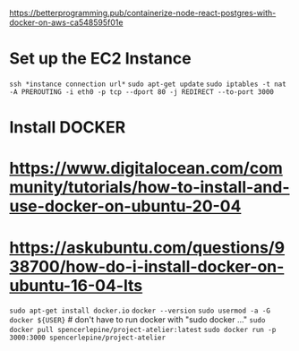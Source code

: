 https://betterprogramming.pub/containerize-node-react-postgres-with-docker-on-aws-ca548595f01e

# Set up the EC2 Instance

`ssh *instance connection url*`
`sudo apt-get update`
`sudo iptables -t nat -A PREROUTING -i eth0 -p tcp --dport 80 -j REDIRECT --to-port 3000`

# Install DOCKER

# https://www.digitalocean.com/community/tutorials/how-to-install-and-use-docker-on-ubuntu-20-04

# https://askubuntu.com/questions/938700/how-do-i-install-docker-on-ubuntu-16-04-lts

`sudo apt-get install docker.io`
`docker --version`
`sudo usermod -a -G docker ${USER}` # don't have to run docker with "sudo docker ..."
`sudo docker pull spencerlepine/project-atelier:latest`
`sudo docker run -p 3000:3000 spencerlepine/project-atelier`

<!-- sudo docker pull spencerlepine/sdc-postgres:latest -->
<!-- sudo docker run -p 5400:5432 spencerlepine/sdc-postgres:latest -e POSTGRES_PASSWORD=docker -e POSTGRES_USER=docker -e POSTGRES_HOST_AUTH_METHOD=trust -->

<!-- docker inspect pg-docker
docker network ls -->